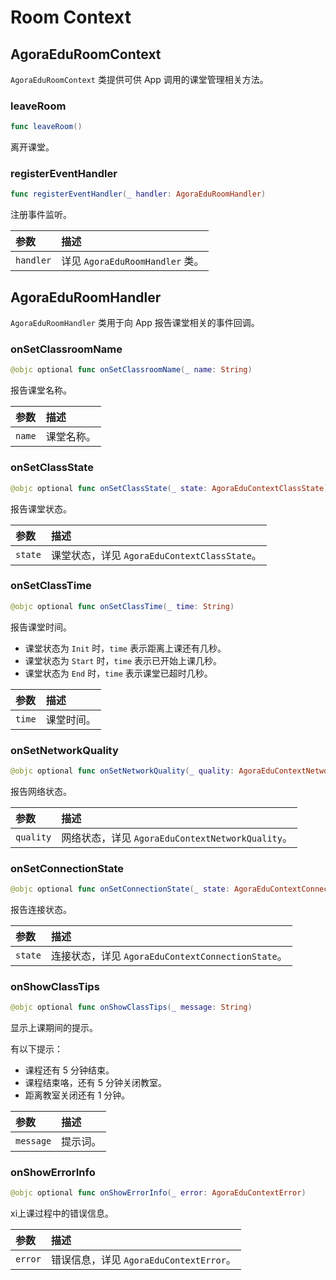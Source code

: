# Room Context

## AgoraEduRoomContext

`AgoraEduRoomContext` 类提供可供 App 调用的课堂管理相关方法。

### leaveRoom

```swift
func leaveRoom()
```

离开课堂。

### registerEventHandler

```swift
func registerEventHandler(_ handler: AgoraEduRoomHandler)
```

注册事件监听。

| 参数      | 描述                            |
| :-------- | :------------------------------ |
| `handler` | 详见 `AgoraEduRoomHandler` 类。 |


## AgoraEduRoomHandler

`AgoraEduRoomHandler` 类用于向 App 报告课堂相关的事件回调。

### onSetClassroomName

```swift
@objc optional func onSetClassroomName(_ name: String)
```

报告课堂名称。

| 参数   | 描述       |
| :----- | :--------- |
| `name` | 课堂名称。 |

### onSetClassState

```swift
@objc optional func onSetClassState(_ state: AgoraEduContextClassState)
```

报告课堂状态。

| 参数    | 描述                                         |
| :------ | :------------------------------------------- |
| `state` | 课堂状态，详见 `AgoraEduContextClassState`。 |

### onSetClassTime

```swift
@objc optional func onSetClassTime(_ time: String)
```

报告课堂时间。

- 课堂状态为 `Init` 时，`time` 表示距离上课还有几秒。
- 课堂状态为 `Start` 时，`time` 表示已开始上课几秒。
- 课堂状态为 `End` 时，`time` 表示课堂已超时几秒。

| 参数   | 描述       |
| :----- | :--------- |
| `time` | 课堂时间。 |

### onSetNetworkQuality

```swift
@objc optional func onSetNetworkQuality(_ quality: AgoraEduContextNetworkQuality)
```

报告网络状态。

| 参数      | 描述                                             |
| :-------- | :----------------------------------------------- |
| `quality` | 网络状态，详见 `AgoraEduContextNetworkQuality`。 |

### onSetConnectionState

```swift
@objc optional func onSetConnectionState(_ state: AgoraEduContextConnectionState)
```

报告连接状态。

| 参数    | 描述                                              |
| :------ | :------------------------------------------------ |
| `state` | 连接状态，详见 `AgoraEduContextConnectionState`。 |

### onShowClassTips

```swift
@objc optional func onShowClassTips(_ message: String)
```

显示上课期间的提示。

有以下提示：

- 课程还有 5 分钟结束。
- 课程结束咯，还有 5 分钟关闭教室。
- 距离教室关闭还有 1 分钟。

| 参数      | 描述     |
| :-------- | :------- |
| `message` | 提示词。 |

### onShowErrorInfo

```swift
@objc optional func onShowErrorInfo(_ error: AgoraEduContextError)
```

xi上课过程中的错误信息。

| 参数    | 描述                                    |
| :------ | :-------------------------------------- |
| `error` | 错误信息，详见 `AgoraEduContextError`。 |
